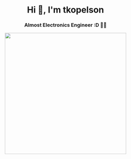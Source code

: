 <h1 align="center">Hi 👋, I'm tkopelson</h1>
<h3 align="center">Almost Electronics Engineer :D 👨‍💻</h3>
<p align="center">
  <img src="https://github-readme-stats.vercel.app/api/top-langs/?username=tkopelson&langs_count=10&hide=Makefile,Assembly&hide_progress=true&theme=aura" width="400">
</p>
